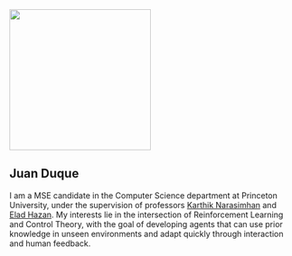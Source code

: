 <div class="content">
  <img src="https://juanduquevan.github.io/docs/assets/juan_duque_picture.jpg" width="250">
  <div class="text">
    <h2><strong>Juan Duque</strong></h3>
    <p>I am a MSE candidate in the Computer Science department at Princeton University, under the         supervision of professors <a href="https://www.cs.princeton.edu/~karthikn/">Karthik Narasimhan</a>     and <a href="https://www.ehazan.com/">Elad Hazan</a>. My interests lie in the intersection of         Reinforcement Learning and Control Theory, with the goal of developing agents that can use             prior knowledge in unseen environments and adapt quickly through interaction and human                 feedback. </p>
  </div>
</div>

